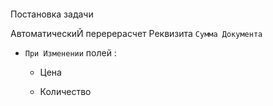 

####
Постановка задачи

АвтоматическиЙ перерерасчет Реквизита `Сумма Документа`

- `При Изменении` полей :

    - Цена

    - Количество


